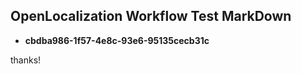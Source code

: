 ## OpenLocalization Workflow Test MarkDown
* **cbdba986-1f57-4e8c-93e6-95135cecb31c**
 
thanks!

<!--HONumber=Feb17_HO2-->


